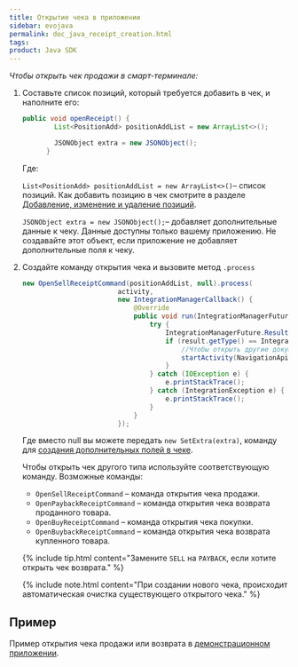 ```yaml
---
title: Открытие чека в приложении
sidebar: evojava
permalink: doc_java_receipt_creation.html
tags:
product: Java SDK
---
```


*Чтобы открыть чек продажи в смарт-терминале:*

1. Составьте список позиций, который требуется добавить в чек, и наполните его:

   ```java
   public void openReceipt() {
           List<PositionAdd> positionAddList = new ArrayList<>();

           JSONObject extra = new JSONObject();
         }
   ```

   Где:

   `List<PositionAdd> positionAddList = new ArrayList<>()`– список позиций. Как добавить позицию в чек смотрите в разделе [Добавление, изменение и удаление позиций](doc_java_receipt_interactions.html#PositionAltering).

   `JSONObject extra = new JSONObject();`– добавляет дополнительные данные к чеку. Данные доступны только вашему приложению. Не создавайте этот объект, если приложение не добавляет дополнительные поля к чеку.

2. Создайте команду открытия чека и вызовите метод `.process`

   ```java
   new OpenSellReceiptCommand(positionAddList, null).process(
                           activity,
                           new IntegrationManagerCallback() {
                               @Override
                               public void run(IntegrationManagerFuture integrationManagerFuture) {
                                   try {
                                       IntegrationManagerFuture.Result result = integrationManagerFuture.getResult();
                                       if (result.getType() == IntegrationManagerFuture.Result.Type.OK) {
                                           //Чтобы открыть другие документы используйте методы NavigationApi.
                                           startActivity(NavigationApi.createIntentForSellReceiptPayment());
                                       }
                                   } catch (IOException e) {
                                       e.printStackTrace();
                                   } catch (IntegrationException e) {
                                       e.printStackTrace();
                                   }
                               }
                           });
   ```

   Где вместо null вы можете передать `new SetExtra(extra)`, команду для [создания дополнительных полей в чеке](./doc_java_receipt_extras.html).

   Чтобы открыть чек другого типа используйте соответствующую команду. Возможные команды:

   * `OpenSellReceiptCommand` – команда открытия чека продажи.
   * `OpenPaybackReceiptCommand` – команда открытия чека возврата проданного товара.
   * `OpenBuyReceiptCommand` – команда открытия чека покупки.
   * `OpenBuybackReceiptCommand` – команда открытия чека возврата купленного товара.

   {% include tip.html content="Замените `SELL` на `PAYBACK`, если хотите открыть чек возврата." %}

   {% include note.html content="При создании нового чека, происходит автоматическая очистка существующего открытого чека." %}

## Пример

Пример открытия чека продажи или возврата в [демонстрационном приложении](https://github.com/evotor/evotor-api-example/blob/master/app/src/main/java/ru/qualitylab/evotor/evotortest6/MainActivity.java).
